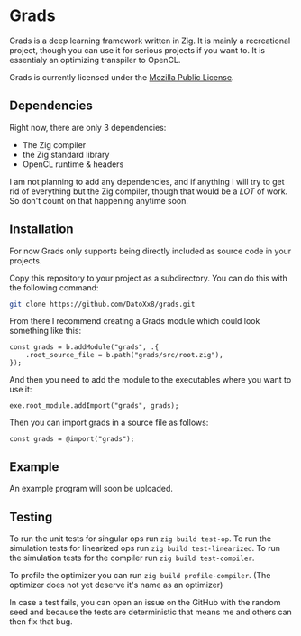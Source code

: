 # Grads

Grads is a deep learning framework written in Zig. It is mainly a recreational project, though you can use it for serious projects if you want to.
It is essentialy an optimizing transpiler to OpenCL.

Grads is currently licensed under the [Mozilla Public License](https://www.mozilla.org/en-US/MPL/2.0/).

## Dependencies

Right now, there are only 3 dependencies:
- The Zig compiler
- the Zig standard library
- OpenCL runtime & headers

I am not planning to add any dependencies, and if anything I will try to get rid of everything but the Zig compiler, though that would be a *LOT* of work. 
So don't count on that happening anytime soon.

## Installation

For now Grads only supports being directly included as source code in your projects.

Copy this repository to your project as a subdirectory. You can do this with the following command:
``` sh
git clone https://github.com/DatoXx8/grads.git
```
From there I recommend creating a Grads module which could look something like this:
```zig
const grads = b.addModule("grads", .{
    .root_source_file = b.path("grads/src/root.zig"),
});
```
And then you need to add the module to the executables where you want to use it:
```zig
exe.root_module.addImport("grads", grads);
```
Then you can import grads in a source file as follows:
```zig
const grads = @import("grads");
```

## Example

An example program will soon be uploaded.

## Testing

To run the unit tests for singular ops run `zig build test-op`.
To run the simulation tests for linearized ops run `zig build test-linearized`.
To run the simulation tests for the compiler run `zig build test-compiler`.

To profile the optimizer you can run `zig build profile-compiler`. (The optimizer does not yet deserve it's name as an optimizer)

In case a test fails, you can open an issue on the GitHub with the random seed and because the tests are deterministic that means me and others can then fix that bug.
